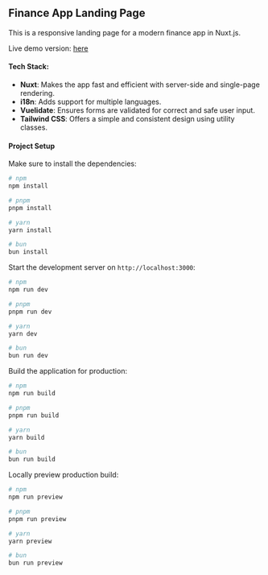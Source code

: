 ## Finance App Landing Page

This is a responsive landing page for a modern finance app in Nuxt.js.

Live demo version: [here](https://finance-landing.netlify.app/)

#### Tech Stack:

- **Nuxt**: Makes the app fast and efficient with server-side and single-page rendering.
- **i18n**: Adds support for multiple languages.
- **Vuelidate**: Ensures forms are validated for correct and safe user input.
- **Tailwind CSS**: Offers a simple and consistent design using utility classes.

#### Project Setup

Make sure to install the dependencies:

```bash
# npm
npm install

# pnpm
pnpm install

# yarn
yarn install

# bun
bun install
```

Start the development server on `http://localhost:3000`:

```bash
# npm
npm run dev

# pnpm
pnpm run dev

# yarn
yarn dev

# bun
bun run dev
```

Build the application for production:

```bash
# npm
npm run build

# pnpm
pnpm run build

# yarn
yarn build

# bun
bun run build
```

Locally preview production build:

```bash
# npm
npm run preview

# pnpm
pnpm run preview

# yarn
yarn preview

# bun
bun run preview
```
